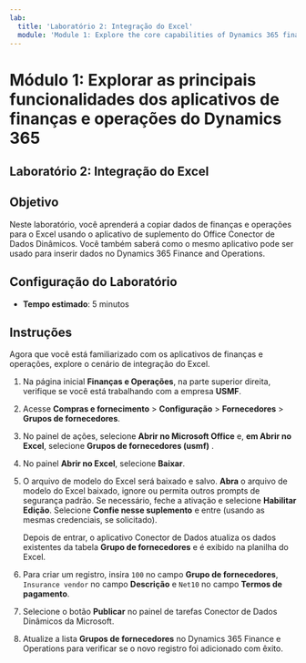 ```yaml
---
lab:
  title: 'Laboratório 2: Integração do Excel'
  module: 'Module 1: Explore the core capabilities of Dynamics 365 finance and operations apps'
---
```


# Módulo 1: Explorar as principais funcionalidades dos aplicativos de finanças e operações do Dynamics 365

## Laboratório 2: Integração do Excel

## Objetivo

Neste laboratório, você aprenderá a copiar dados de finanças e operações para o Excel usando o aplicativo de suplemento do Office Conector de Dados Dinâmicos. Você também saberá como o mesmo aplicativo pode ser usado para inserir dados no Dynamics 365 Finance and Operations. 

## Configuração do Laboratório

   - **Tempo estimado**: 5 minutos

## Instruções

Agora que você está familiarizado com os aplicativos de finanças e operações, explore o cenário de integração do Excel. 

1.  Na página inicial **Finanças e Operações**, na parte superior direita, verifique se você está trabalhando com a empresa **USMF**. 

2.  Acesse **Compras e fornecimento** > **Configuração** > **Fornecedores** > **Grupos de fornecedores**.

3.  No painel de ações, selecione **Abrir no Microsoft Office** e, **em Abrir no Excel**, selecione **Grupos de fornecedores (usmf)** .

4.  No painel **Abrir no Excel**, selecione **Baixar**. 

5.  O arquivo de modelo do Excel será baixado e salvo. **Abra** o arquivo de modelo do Excel baixado, ignore ou permita outros prompts de segurança padrão. Se necessário, feche a ativação e selecione **Habilitar Edição**. Selecione **Confie nesse suplemento** e entre (usando as mesmas credenciais, se solicitado). 

    Depois de entrar, o aplicativo Conector de Dados atualiza os dados existentes da tabela **Grupo de fornecedores** e é exibido na planilha do Excel. 

6.  Para criar um registro, insira `100` no campo **Grupo de fornecedores**, `Insurance vendor` no campo **Descrição** e `Net10` no campo **Termos de pagamento**. 

7.  Selecione o botão **Publicar** no painel de tarefas Conector de Dados Dinâmicos da Microsoft. 

8.  Atualize a lista **Grupos de fornecedores** no Dynamics 365 Finance e Operations para verificar se o novo registro foi adicionado com êxito. 

